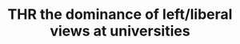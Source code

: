 ---
title: "THR the dominance of left/liberal views at universities"
infoslide: ""
round: "Semis"
weight: 13
videos: ['6t-lkQviKr0', 'f1e2xbLmGnw']
tags: []
layout: "motion"
categories: ["motions"]
---